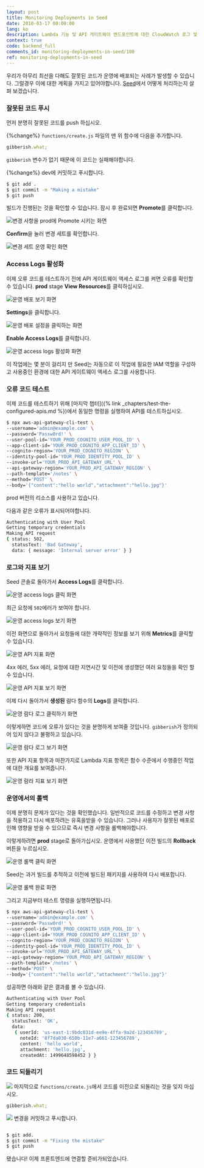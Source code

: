 ```yaml
---
layout: post
title: Monitoring Deployments in Seed
date: 2018-03-17 00:00:00
lang: ko
description: Lambda 기능 및 API 게이트웨이 엔드포인트에 대한 CloudWatch 로그 및 메트릭을보고 Seed에서 Serverless 배포를 모니터링할 수 있습니다. Seed 콘솔에서 API 게이트웨이에 대한 액세스 로그를 사용할 수도 있습니다. 
context: true
code: backend_full
comments_id: monitoring-deployments-in-seed/180
ref: monitoring-deployments-in-seed
---
```


우리가 아무리 최선을 다해도 잘못된 코드가 운영에 배포되는 사례가 발생할 수 있습니다. 그럴경우 이에 대한 계획을 가지고 있어야합니다. [Seed](https://seed.run)에서 어떻게 처리하는지 살펴 보겠습니다.

### 잘못된 코드 푸시

먼저 분명히 잘못된 코드를 push 하십시오.

{%change%} `functions/create.js` 파일의 맨 위 함수에 다음을 추가합니다. 

``` js
gibberish.what;
```

`gibberish` 변수가 없기 때문에 이 코드는 실패해야합니다.

{%change%} dev에 커밋하고 푸시합니다.

``` bash
$ git add .
$ git commit -m "Making a mistake"
$ git push
```

빌드가 진행된는 것을 확인할 수 있습니다. 잠시 후 완료되면 **Promote**를 클릭합니다.

![변경 사항을 prod에 Promote 시키는 화면](/assets/part2/promote-changes-to-prod.png)


**Confirm**을 눌러 변경 세트를 확인합니다.

![변경 세트 운영 확인 화면](/assets/part2/confirm-changeset-to-prod.png)

### Access Logs 활성화

이제 오류 코드를 테스트하기 전에 API 게이트웨이 액세스 로그를 켜면 오류를 확인할 수 있습니다. **prod** stage **View Resources**를 클릭하십시오.

![운영 배포 보기 화면](/assets/part2/click-view-deployment-in-prod.png)

**Settings**을 클릭합니다.

![운영 배포 설정을 클릭하는 화면](/assets/part2/click-deployment-settings-in-prod.png)

**Enable Access Logs**를 클릭합니다.

![운영 access logs 활성화 화면](/assets/part2/enable-access-logs-in-prod.png)

이 작업에는 몇 분이 걸리지 만 Seed는 자동으로 이 작업에 필요한 IAM 역할을 구성하고 사용중인 환경에 대한 API 게이트웨이 액세스 로그를 사용합니다.

### 오류 코드 테스트


이제 코드를 테스트하기 위해 [마지막 챕터]({% link _chapters/test-the-configured-apis.md %})에서 동일한 명령을 실행하여 API를 테스트하십시오.

``` bash
$ npx aws-api-gateway-cli-test \
--username='admin@example.com' \
--password='Passw0rd!' \
--user-pool-id='YOUR_PROD_COGNITO_USER_POOL_ID' \
--app-client-id='YOUR_PROD_COGNITO_APP_CLIENT_ID' \
--cognito-region='YOUR_PROD_COGNITO_REGION' \
--identity-pool-id='YOUR_PROD_IDENTITY_POOL_ID' \
--invoke-url='YOUR_PROD_API_GATEWAY_URL' \
--api-gateway-region='YOUR_PROD_API_GATEWAY_REGION' \
--path-template='/notes' \
--method='POST' \
--body='{"content":"hello world","attachment":"hello.jpg"}'
```

prod 버전의 리소스를 사용하고 있습니다.

다음과 같은 오류가 표시되어야합니다.

``` bash
Authenticating with User Pool
Getting temporary credentials
Making API request
{ status: 502,
  statusText: 'Bad Gateway',
  data: { message: 'Internal server error' } }
```

### 로그와 지표 보기

Seed 콘솔로 돌아가서 **Access Logs**를 클락합니다.

![운영 access logs 클릭 화면](/assets/part2/click-access-logs-in-prod.png)

최근 요청에 `502`에러가 보여야 합니다.

![운영 access logs  보기 화면](/assets/part2/view-access-logs-in-prod.png)

이전 화면으로 돌아가서 요청들에 대한 개략적인 정보를 보기 위해 **Metrics**를 클릭할 수 있습니다.

![운영 API 지표 화면](/assets/part2/click-api-metrics-in-prod.png)

4xx 에러, 5xx 에러, 요청에 대한 지연시간 및 이전에 생성했던 여러 요청들을 확인 할 수 있습니다.

![운영 API 지표 보기 화면](/assets/part2/view-api-metrics-in-prod.png)

이제 다시 돌아가서 **생성된** 람다 함수의 **Logs**를 클릭합니다.

![운영 람다 로그 클릭하기 화면](/assets/part2/click-lambda-logs-in-prod.png)

이렇게하면 코드에 오류가 있다는 것을 분명하게 보여줄 것입니다. `gibberish`가 정의되어 있지 않다고 불평하고 있습니다.

![운영 람다 로그 보기 화면](/assets/part2/view-lambda-logs-in-prod.png)

또한 API 지표 항목과 마찬가지로 Lambda 지표 항목은 함수 수준에서 수행중인 작업에 대한 개요를 보여줍니다.

![운영 람라 지표 보기 화면](/assets/part2/view-lambda-metrics-in-prod.png)

### 운영에서의 롤백

이제 분명히 문제가 있다는 것을 확인했습니다. 일반적으로 코드를 수정하고 변경 사항을 적용하고 다시 배포하려는 유혹을받을 수 있습니다. 그러나 사용자가 잘못된 배포로 인해 영향을 받을 수 있으므로 즉시 변경 사항을 롤백해야합니다.

이렇게하려면 **prod** stage로 돌아가십시오. 운영에서 사용했던 이전 빌드의 **Rollback** 버튼을 누르십시오.

![운영 롤백 클릭 화면](/assets/part2/click-rollback-in-prod.png)

Seed는 과거 빌드를 추적하고 이전에 빌드된 패키지를 사용하여 다시 배포합니다.

![운영 롤백 완료 화면](/assets/part2/rollback-complete-in-prod.png)

그리고 지금부터 테스트 명령을 실행하면됩니다.

``` bash
$ npx aws-api-gateway-cli-test \
--username='admin@example.com' \
--password='Passw0rd!' \
--user-pool-id='YOUR_PROD_COGNITO_USER_POOL_ID' \
--app-client-id='YOUR_PROD_COGNITO_APP_CLIENT_ID' \
--cognito-region='YOUR_PROD_COGNITO_REGION' \
--identity-pool-id='YOUR_PROD_IDENTITY_POOL_ID' \
--invoke-url='YOUR_PROD_API_GATEWAY_URL' \
--api-gateway-region='YOUR_PROD_API_GATEWAY_REGION' \
--path-template='/notes' \
--method='POST' \
--body='{"content":"hello world","attachment":"hello.jpg"}'
```

성공하면 아래와 같은 결과를 볼 수 있습니다.

``` bash
Authenticating with User Pool
Getting temporary credentials
Making API request
{ status: 200,
  statusText: 'OK',
  data: 
   { userId: 'us-east-1:9bdc031d-ee9e-4ffa-9a2d-123456789',
     noteId: '8f7da030-650b-11e7-a661-123456789',
     content: 'hello world',
     attachment: 'hello.jpg',
     createdAt: 1499648598452 } }
```

### 코드 되돌리기

<img class="code-marker" src="/assets/s.png"/> 마지막으로 `functions/create.js`에서 코드를 이전으로 되돌리는 것을 잊지 마십시오.

```js
gibberish.what;
```

<img class="code-marker" src="/assets/s.png"/> 변경을 커밋하고 푸시합니다.

```bash

$ git add.
$ git commit -m "Fixing the mistake"
$ git push

```

됐습니다! 이제 프론트엔드에 연결할 준비가되었습니다.
